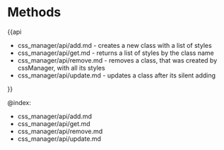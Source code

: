 Methods
==========

{{api

- css_manager/api/add.md - creates a new class with a list of styles
- css_manager/api/get.md - returns a list of styles by the class name
- css_manager/api/remove.md - removes a class, that was created by cssManager, with all its styles
- css_manager/api/update.md - updates a class after its silent adding 

}}
    
@index:

- css_manager/api/add.md
- css_manager/api/get.md
- css_manager/api/remove.md
- css_manager/api/update.md